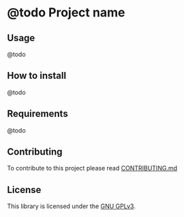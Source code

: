 @todo Project name
==================

<!--
https://github.com/php-pds/badges
https://poser.pugx.org/
-->

Usage
-----

@todo

How to install
--------------

@todo

Requirements
------------

@todo

Contributing
------------

To contribute to this project please read [CONTRIBUTING.md](./CONTRIBUTING.md)

License
-------

This library is licensed under the [GNU GPLv3](LICENSE).
